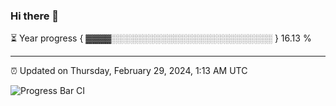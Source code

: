 ### Hi there 👋

⏳ Year progress { ▓▓▓▓░░░░░░░░░░░░░░░░░░░░░░░░░░ } 16.13 %

---

⏰ Updated on Thursday, February 29, 2024, 1:13 AM UTC

![Progress Bar CI](https://github.com/arthurbuhl/arthurbuhl/workflows/Progress%20Bar%20CI/badge.svg)
